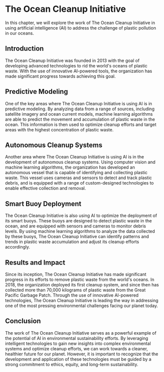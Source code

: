 The Ocean Cleanup Initiative
===============================================================================================================

In this chapter, we will explore the work of The Ocean Cleanup Initiative in using artificial intelligence (AI) to address the challenge of plastic pollution in our oceans.

Introduction
------------

The Ocean Cleanup Initiative was founded in 2013 with the goal of developing advanced technologies to rid the world's oceans of plastic waste. With the use of innovative AI-powered tools, the organization has made significant progress towards achieving this goal.

Predictive Modeling
-------------------

One of the key areas where The Ocean Cleanup Initiative is using AI is in predictive modeling. By analyzing data from a range of sources, including satellite imagery and ocean current models, machine learning algorithms are able to predict the movement and accumulation of plastic waste in the ocean. This information is then used to optimize cleanup efforts and target areas with the highest concentration of plastic waste.

Autonomous Cleanup Systems
--------------------------

Another area where The Ocean Cleanup Initiative is using AI is in the development of autonomous cleanup systems. Using computer vision and machine learning algorithms, the organization has developed an autonomous vessel that is capable of identifying and collecting plastic waste. This vessel uses cameras and sensors to detect and track plastic debris, and is equipped with a range of custom-designed technologies to enable effective collection and removal.

Smart Buoy Deployment
---------------------

The Ocean Cleanup Initiative is also using AI to optimize the deployment of its smart buoys. These buoys are designed to detect plastic waste in the ocean, and are equipped with sensors and cameras to monitor debris levels. By using machine learning algorithms to analyze the data collected by these buoys, The Ocean Cleanup Initiative can identify patterns and trends in plastic waste accumulation and adjust its cleanup efforts accordingly.

Results and Impact
------------------

Since its inception, The Ocean Cleanup Initiative has made significant progress in its efforts to remove plastic waste from the world's oceans. In 2018, the organization deployed its first cleanup system, and since then has collected more than 70,000 kilograms of plastic waste from the Great Pacific Garbage Patch. Through the use of innovative AI-powered technologies, The Ocean Cleanup Initiative is leading the way in addressing one of the most pressing environmental challenges facing our planet today.

Conclusion
----------

The work of The Ocean Cleanup Initiative serves as a powerful example of the potential of AI in environmental sustainability efforts. By leveraging intelligent technologies to gain new insights into complex environmental systems and optimize cleanup efforts, we can work towards a cleaner, healthier future for our planet. However, it is important to recognize that the development and application of these technologies must be guided by a strong commitment to ethics, equity, and long-term sustainability.
